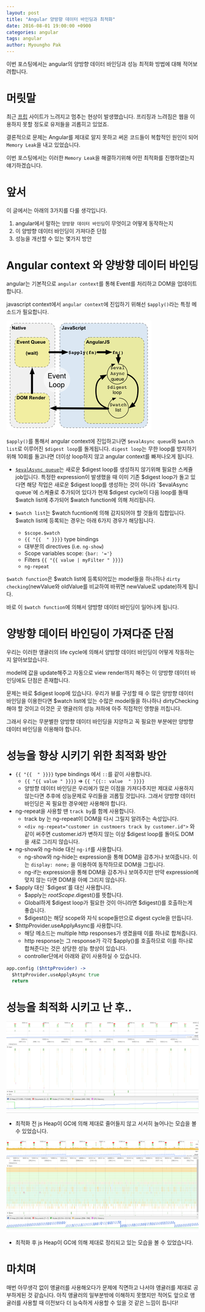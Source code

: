 ```yaml
---
layout: post
title: "Angular 양방향 데이터 바인딩과 최적화"
date: 2016-08-01 19:00:00 +0900
categories: angular
tags: angular
author: Myoungho Pak
---
```


이번 포스팅에서는 angular의 양방향 데이터 바인딩과 성능 최적화 방법에 대해 적어보려합니다.

# 머릿말
최근 [프립](https://www.frip.co.kr) 사이트가 느려지고 멈추는 현상이 발생했습니다.
프리징과 느려짐은 웹을 이용하지 못할 정도로 유저들을 괴롭히고 있었죠.

결론적으로 문제는 Angular를 제대로 알지 못하고 써온 코드들이 복합적인 원인이 되어 `Memory Leak`을 내고 있었습니다.

이번 포스팅에서는 이러한 `Memory Leak`을 해결하기위해 어떤 최적화를 진행하였는지 얘기하겠습니다.


# 앞서

이 글에서는 아래의 3가지를 다룰 생각입니다.

1. angular에서 말하는 `양방향 데이터 바인딩`이 무엇이고 어떻게 동작하는지
2. 이 양방향 데이터 바인딩이 가져다준 단점
3. 성능을 개선할 수 있는 몇가지 방안

# Angular context 와 양방향 데이터 바인딩

angular는 기본적으로 `angular context`를 통해 Event를 처리하고 DOM을 업데이트합니다.

javascript context에서 `angular context`에 진입하기 위해선 `$apply()`라는 특정 메소드가 필요합니다.

![angular context 구조](/assets/images/angular-context.png)

`$apply()`를 통해서 angular context에 진입하고나면 `$evalAsync queue`와 `$watch list`로 이루어진 `$digest loop`를 돌게됩니다.
`digest loop`는 무한 loop를 방지하기위해 10회를 돌고나면 더이상 loop하지 않고 angular context를 빠져나오게 됩니다.

- [`$evalAsync queue`](https://docs.angularjs.org/api/ng/type/$rootScope.Scope#$evalAsync)는 새로운 $digest loop를 생성하지 않기위해 필요한 스케쥴 job입니다. 특정한 expression이 발생했을 때 이미 기존 $digest loop가 돌고 있다면 해당 작업은 새로운 $digest loop를 생성하는 것이 아니라 `$evalAsync queue`에 스케쥴로 추가되어 있다가 현재 $digest cycle이 다음 loop를 돌때 $watch list에 추가되어 $watch function에 의해 처리됩니다. 

- `$watch list`는 $watch fucntion에 의해 감지되어야 할 것들의 집합입니다. $watch list에 등록되는 경우는 아래 6가지 경우가 해당됩니다.
  - `$scope.$watch`
  - `{{ "{{  " }}}}` type bindings
  - 대부분의 directives (i.e. `ng-show`)
  - Scope variables scope: `{bar: '='}`
  - Filters `{{ "{{ value | myFilter " }}}}`
  - `ng-repeat`


`$watch function`은 $watch list에 등록되어있는 model들을 하나하나 `dirty checking`(newValue와 oldValue를 비교하여 바뀌면 newValue로 update)하게 됩니다.

바로 이 `$watch function`에 의해서 양방향 데이터 바인딩이 일어나게 됩니다.

# 양방향 데이터 바인딩이 가져다준 단점

우리는 이러한 앵귤러의 life cycle에 의해서 양방향 데이터 바인딩이 어떻게 작동하는지 알아보았습니다.

model에 값을 update해주고 자동으로 view render까지 해주는 이 양방향 데이터 바인딩에도 단점은 존재합니다.

문제는 바로 $digest loop에 있습니다. 우리가 뷰를 구성할 때 수 많은 양방향 데이터 바인딩을 이용한다면 $watch list에 있는 수많은 model들을 하나하나 dirtyChecking해야 할 것이고 이것은 곳 앵귤러의 성능 저하에 아주 직접적인 영향을 끼칩니다.

그래서 우리는 무분별한 양방향 데이터 바인딩을 지양하고 꼭 필요한 부분에만 양방향 데이터 바인딩을 이용해야 합니다.

# 성능을 향상 시키기 위한 최적화 방안

- `{{ "{{  " }}}}` type bindings 에서 `::`를 같이 사용합니다.
  - `{{ "{{ value " }}}}` =>  `{{ "{{:: value  " }}}}` 
  - 양방향 데이터 바인딩은 우리에가 많은 이점을 가져다주지만 제대로 사용하지 않는다면 추후에 성능문제로 우리들을 괴롭힐 것입니다.
그래서 양방향 데이터 바인딩은 꼭 필요한 경우에만 사용해야 합니다.
- ng-repeat을 사용할 땐 `track by`를 함께 사용합니다. 
  - track by 는 ng-repeat이 DOM을 다시 그릴지 알려주는 속성입니다.
  - `<div ng-repeat="customer in custmoers track by customer.id">` 와 같이 써주면 customer.id가 변하지 않는 이상 $digest loop를 돌아도 DOM을 새로 그리지 않습니다.
- ng-show와 ng-hide 대신 `ng-if`를 사용합니다.
  - ng-show와 ng-hide는 expression을 통해 DOM을 감추거나 보여줍니다. 이는 `display: none;` 을 이용하여 동작하므로 DOM을 그립니다.
  - ng-if는 expression을 통해 DOM을 감추거나 보여주지만 만약 expression에 맞지 않는 다면 DOM을 아예 그리지 않습니다.
- $apply 대신 `$digest`를 대신 사용합니다.
  - $apply는 $rootScope.$digest()를 뜻합니다.
  - Global하게 $digest loop가 필요한 것이 아니라면 $digest()를 호출하는게 좋습니다.
  - $digest()는 해당 scope와 자식 scope들만으로 digest cycle을 만듭니다.
- $httpProvider.useApplyAsync를 사용합니다.
  - 해당 메소드는 multiple http responses가 생겼을때 이를 하나로 합쳐줍니다.
  - http response는 그 response가 각각 $apply()를 호출하므로 이를 하나로 합쳐준다는 것은 상당한 성능 향상이 있습니다. 
  - controller단에서 아래와 같이 사용하실 수 있습니다.

```coffeescript
app.config ($httpProvider) ->
  $httpProvider.useApplyAsync true
  return
```

# 성능을 최적화 시키고 난 후..

![최적화 전 TimeLine](/assets/images/optimize-pre.png)

- 최적화 전 js Heap이 GC에 의해 제대로 줄어들지 않고 서서히 늘어나는 모습을 볼 수 있었습니다.

![최적화 후 TimeLine](/assets/images/optimize-after.png)

- 최적화 후 js Heap이 GC에 의해 제대로 정리되고 있는 모습을 볼 수 있었습니다.

# 마치며

매번 아무생각 없이 앵귤러를 사용해오다가 문제에 직면하고 나서야 앵귤러를 제대로 공부하게된 것 같습니다. 아직 앵귤러의 일부분밖에 이해하지 못했지만 적어도 앞으로 앵귤러를 사용할 때 이전보다 더 능숙하게 사용할 수 있을 것 같은 느낌이 듭니다!
